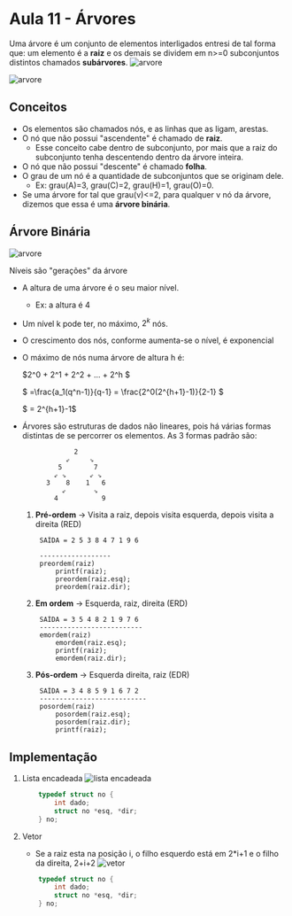 # Aula 11 - Árvores
Uma árvore é um conjunto de elementos interligados entresi de tal forma que: um elemento é a **raiz** e os demais se dividem em n>=0 subconjuntos distintos chamados **subárvores**.
![arvore](/Somativa2/imagens/1_rguQ2Y2Z920IYGkO0cHHtQ.jpeg)

![arvore](/Somativa2/imagens/arvore.jpeg)

## Conceitos 
- Os elementos são chamados nós, e as linhas que as ligam, arestas.
- O nó que não possui "ascendente" é chamado de **raiz**.
    - Esse conceito cabe dentro de subconjunto, por mais que a raiz do subconjunto tenha descentendo dentro da árvore inteira.
- O nó que não possui "descente" é chamado **folha**.
- O grau de um nó é a quantidade de subconjuntos que se originam dele.
    - Ex: grau(A)=3, grau(C)=2, grau(H)=1, grau(O)=0.
- Se uma árvore for tal que grau(v)<=2, para qualquer v nó da árvore, dizemos que essa é uma **árvore binária**.

## Árvore Binária

![arvore](/Somativa2/imagens/arvorebi.jpeg)

Níveis são "gerações" da árvore
- A altura de uma árvore é o seu maior nível. 
    - Ex: a altura é 4
- Um nível k pode ter, no máximo, $2^k$ nós.
- O crescimento dos nós, conforme aumenta-se o nível, é exponencial
- O máximo de nós numa árvore de altura h é:
    
    $2^0 + 2^1 + 2^2 + ... + 2^h $
    
    $ =\frac{a_1(q^n-1)}{q-1} = \frac{2^0(2^{h+1}-1)}{2-1} $
    
    $ = 2^{h+1}-1$

- Árvores são estruturas de dados não lineares, pois há várias formas distintas de se percorrer os elementos. As 3 formas padrão são:

                   2
                 ⇙     ⇘ 
               5        7
              ⇙ ⇘      ⇙ ⇘
            3    8    1   6
                ⇙       ⇘
              4           9 

    1. **Pré-ordem** -> Visita a raiz, depois visita esquerda, depois visita a direita (RED)
            
            SAÍDA = 2 5 3 8 4 7 1 9 6

            ------------------
            preordem(raiz)
                printf(raiz);
                preordem(raiz.esq);
                preordem(raiz.dir);
    2. **Em ordem** -> Esquerda, raiz, direita (ERD)
            
            SAÍDA = 3 5 4 8 2 1 9 7 6
            --------------------------
            emordem(raiz)
                emordem(raiz.esq);
                printf(raiz);
                emordem(raiz.dir); 
    3. **Pós-ordem** -> Esquerda direita, raiz (EDR)
            
            SAÍDA = 3 4 8 5 9 1 6 7 2
            ---------------------------
            posordem(raiz)
                posordem(raiz.esq);
                posordem(raiz.dir);
                printf(raiz);
            
## Implementação
1. Lista encadeada
![lista encadeada](/Somativa2/imagens/lista-encad.jpeg)

    ```c
        typedef struct no {
            int dado;
            struct no *esq, *dir;
        } no;

    ```

1. Vetor
    - Se a raiz esta na posição i, o filho esquerdo está em 2*i+1 e o filho da direita, 2+i+2
![vetor](/Somativa2/imagens/vetor.jpg)


    ```c
        typedef struct no {
            int dado;
            struct no *esq, *dir;
        } no;

    ```